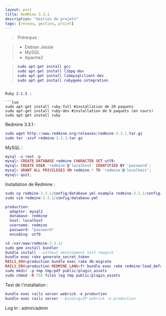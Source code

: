 ```yaml
---
layout: post
title: RedMine 3.3.1
description: "Gestion de projets"
tags: [réseau, gestion, projet]
---
```



> Prérequis :

> - Debian Jessie
> - MySQL
> - Apache2

>```lua
>sudo apt-get install gcc
>sudo apt-get install libpq-dev
>sudo apt-get install libmysqlclient-dev
>sudo apt-get install rubygems-integration
```

Ruby 2.1.5 :

```lua
sudo apt-get install ruby-full #installation de 20 paquets
sudo apt-get install ruby-dev #installation de 9 paquets (en cours)
sudo apt-get install ruby
```

Redmine 3.3.1 :

```lua
sudo wget http://www.redmine.org/releases/redmine-3.3.1.tar.gz
sudo tar -xzvf redmine-3.3.1.tar.gz
```

MySQL :

```lua
mysql -u root -p
mysql> CREATE DATABASE redmine CHARACTER SET utf8;
mysql> CREATE USER 'redmine'@'localhost' IDENTIFIED BY 'password';
mysql> GRANT ALL PRIVILEGES ON redmine.* TO 'redmine'@'localhost';
mysql> quit;
```
Installation de Redmine :

```lua
sudo cp redmine-3.3.1/config/database.yml.example redmine-3.3.1/config/database.yml
sudo vim redmine-3.3.1/config/database.yml

production:
  adapter: mysql2
  database: redmine
  host: localhost
  username: redmine
  password: "password"
  encoding: utf8

cd /var/www/redmine-3.3.1/
sudo gem install bundler
bundle install --without development test rmagick
bundle exec rake generate_secret_token
RAILS_ENV=production bundle exec rake db:migrate
RAILS_ENV=production REDMINE_LANG=fr bundle exec rake redmine:load_default_data
sudo mkdir -p tmp tmp/pdf public/plugin_assets
sudo chmod -R 755 files log tmp public/plugin_assets
```

Test de l'installation :

```lua
bundle exec rails server webrick -e production
bundle exec rails server --binding=IP webrick -e production
```
Log In : admin/admin


<!-- more -->
